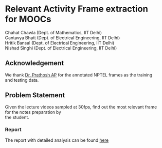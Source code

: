 # Relevant Activity Frame extraction for MOOCs
Chahat Chawla (Dept. of Mathematics, IIT Delhi) <br/>
Gantavya Bhatt (Dept. of Electrical Engineering, IIT Delhi) <br/>
Hritik Bansal (Dept. of Electrical Engineering, IIT Delhi) <br/>
Nishad Singhi (Dept. of Electrical Engineering, IIT Delhi) <br/>

## Acknowledgement
We thank [Dr. Prathosh AP](https://sites.google.com/view/prathosh) for the annotated NPTEL frames as the training and testing data. 

## Problem Statement
Given the lecture videos sampled at 30fps, find out the most relevant frame for the notes preparation by <br/>
the student.

### Report
The report with detailed analysis can be found [here](./Report.pdf)
